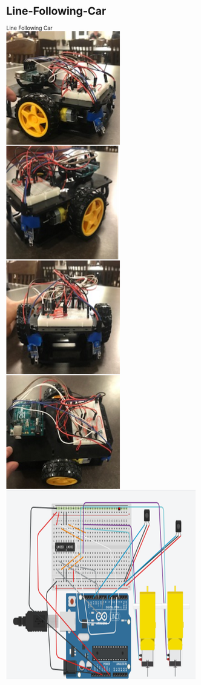 # Line-Following-Car
Line Following Car
<br/>
<img src= "car 1.png" alt = "car view 1" width="300" height= "300"/>
<img src = "car 2.png" alt = "car view 2" width="300" height= "300"/>
<br/>
<img src = "car 3.png" alt = "car view 2" width="300" height= "300"/>
<img src = "car4.png" alt = "car view 2" width="300" height= "300"/>
<br/>
<img src = "Car Schematic.png" alt = "car view 2" width="500" height= "500"/>
